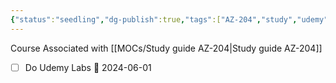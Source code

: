```yaml
---
{"status":"seedling","dg-publish":true,"tags":["AZ-204","study","udemy","review"],"url":"https://cbtw.udemy.com/course/70532-azure/learn/lecture/7055480","creation_date":"2024-05-02 10:19","permalink":"/study/udemy-az-204-developing-solutions-for-microsoft-azure-oktober-2023/","dgPassFrontmatter":true}
---
```


Course Associated with  [[MOCs/Study guide AZ-204\|Study guide AZ-204]]
- [ ] Do Udemy Labs 📅 2024-06-01